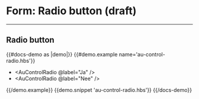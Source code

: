 # Form: Radio button (draft)

---

## Radio button

{{#docs-demo as |demo|}}
  {{#demo.example name='au-control-radio.hbs'}}
    <div class="au-c-form">
      <ul>
        <li>
          <AuControlRadio @label="Ja" />
        </li>
        <li>
          <AuControlRadio @label="Nee" />
        </li>
      </ul>
    </div>
  {{/demo.example}}
  {{demo.snippet 'au-control-radio.hbs'}}
{{/docs-demo}}
